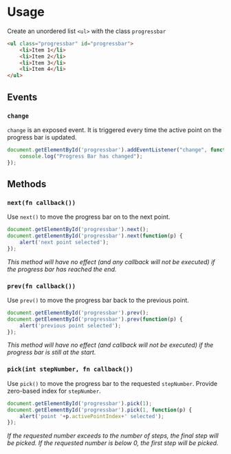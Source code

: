 # Usage

Create an unordered list `<ul>` with the class `progressbar`

```html
<ul class="progressbar" id="progressbar">
	<li>Item 1</li>
	<li>Item 2</li>
	<li>Item 3</li>
	<li>Item 4</li>
</ul>
```

## Events

### `change`

`change` is an exposed event. It is triggered every time the active point on the
progress bar is updated.

```js
document.getElementById('progressbar').addEventListener("change", function() {
	console.log("Progress Bar has changed");
});
```

## Methods

### `next(fn callback())`

Use `next()` to move the progress bar on to the next point.

```js
document.getElementById('progressbar').next();
document.getElementById('progressbar').next(function(p) {
	alert('next point selected');
});
```
*This method will have no effect (and any callback will not be executed) if the
progress bar has reached the end.*

### `prev(fn callback())`

Use `prev()` to move the progress bar back to the previous point.

```js
document.getElementById('progressbar').prev();
document.getElementById('progressbar').prev(function(p) {
	alert('previous point selected');
});

```
*This method will have no effect (and callback will not be executed) if the
progress bar is still at the start.*

### `pick(int stepNumber, fn callback())`

Use `pick()` to move the progress bar to the requested `stepNumber`. Provide
zero-based index for `stepNumber`.

```js
document.getElementById('progressbar').pick(1);
document.getElementById('progressbar').pick(1, function(p) {
	alert('point '+p.activePointIndex+' selected');
});
```
*If the requested number exceeds to the number of steps, the final step will be
picked. If the requested number is below 0, the first step will be picked.*
